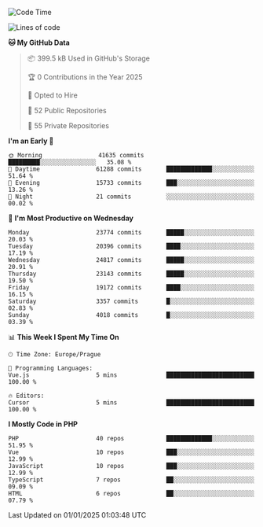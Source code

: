 <!--START_SECTION:waka-->
![Code Time](http://img.shields.io/badge/Code%20Time-1%2C584%20hrs%203%20mins-blue)

![Lines of code](https://img.shields.io/badge/From%20Hello%20World%20I%27ve%20Written-36.6%20million%20lines%20of%20code-blue)

**🐱 My GitHub Data** 

> 📦 399.5 kB Used in GitHub's Storage 
 > 
> 🏆 0 Contributions in the Year 2025
 > 
> 💼 Opted to Hire
 > 
> 📜 52 Public Repositories 
 > 
> 🔑 55 Private Repositories 
 > 
**I'm an Early 🐤** 

```text
🌞 Morning                41635 commits       █████████░░░░░░░░░░░░░░░░   35.08 % 
🌆 Daytime                61288 commits       █████████████░░░░░░░░░░░░   51.64 % 
🌃 Evening                15733 commits       ███░░░░░░░░░░░░░░░░░░░░░░   13.26 % 
🌙 Night                  21 commits          ░░░░░░░░░░░░░░░░░░░░░░░░░   00.02 % 
```
📅 **I'm Most Productive on Wednesday** 

```text
Monday                   23774 commits       █████░░░░░░░░░░░░░░░░░░░░   20.03 % 
Tuesday                  20396 commits       ████░░░░░░░░░░░░░░░░░░░░░   17.19 % 
Wednesday                24817 commits       █████░░░░░░░░░░░░░░░░░░░░   20.91 % 
Thursday                 23143 commits       █████░░░░░░░░░░░░░░░░░░░░   19.50 % 
Friday                   19172 commits       ████░░░░░░░░░░░░░░░░░░░░░   16.15 % 
Saturday                 3357 commits        █░░░░░░░░░░░░░░░░░░░░░░░░   02.83 % 
Sunday                   4018 commits        █░░░░░░░░░░░░░░░░░░░░░░░░   03.39 % 
```


📊 **This Week I Spent My Time On** 

```text
🕑︎ Time Zone: Europe/Prague

💬 Programming Languages: 
Vue.js                   5 mins              █████████████████████████   100.00 % 

🔥 Editors: 
Cursor                   5 mins              █████████████████████████   100.00 % 
```

**I Mostly Code in PHP** 

```text
PHP                      40 repos            █████████████░░░░░░░░░░░░   51.95 % 
Vue                      10 repos            ███░░░░░░░░░░░░░░░░░░░░░░   12.99 % 
JavaScript               10 repos            ███░░░░░░░░░░░░░░░░░░░░░░   12.99 % 
TypeScript               7 repos             ██░░░░░░░░░░░░░░░░░░░░░░░   09.09 % 
HTML                     6 repos             ██░░░░░░░░░░░░░░░░░░░░░░░   07.79 % 
```




 Last Updated on 01/01/2025 01:03:48 UTC
<!--END_SECTION:waka-->
<!--
**AlexKratky/AlexKratky** is a ✨ _special_ ✨ repository because its `README.md` (this file) appears on your GitHub profile.

Here are some ideas to get you started:

- 🔭 I’m currently working on ...
- 🌱 I’m currently learning ...
- 👯 I’m looking to collaborate on ...
- 🤔 I’m looking for help with ...
- 💬 Ask me about ...
- 📫 How to reach me: ...
- 😄 Pronouns: ...
- ⚡ Fun fact: ...
-->
